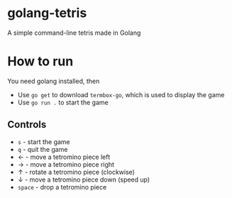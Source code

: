 # golang-tetris

A simple command-line tetris made in Golang

# How to run

You need golang installed, then
- Use `go get` to download `termbox-go`, which is used to display the game
- Use `go run .` to start the game

## Controls

- `s` - start the game
- `q` - quit the game
- &larr; - move a tetromino piece left
- &rarr; - move a tetromino piece right
- &uarr; - rotate a tetromino piece (clockwise)
- &darr; - move a tetromino piece down (speed up)
- `space` - drop a tetromino piece


